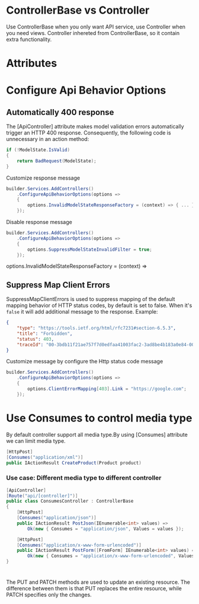 # ControllerBase vs Controller
Use ControllerBase when you only want API service, use Controller when you need views. Controller inhereted from ControllerBase, so it contain extra functionality.

# Attributes


# Configure Api Behavior Options
## Automatically 400 response
The [ApiController] attribute makes model validation errors automatically trigger an HTTP 400 response. Consequently, the following code is unnecessary in an action method:
```csharp
if (!ModelState.IsValid)
{
    return BadRequest(ModelState);
}
```
Customize response message
```csharp
builder.Services.AddControllers()
    .ConfigureApiBehaviorOptions(options =>
    {
        options.InvalidModelStateResponseFactory = (context) => { ... }
    });
```

Disable response message
```csharp
builder.Services.AddControllers()
    .ConfigureApiBehaviorOptions(options =>
    {
        options.SuppressModelStateInvalidFilter = true;
    });
```

options.InvalidModelStateResponseFactory = (context) =>
## Suppress Map Client Errors
SuppressMapClientErrors is used to suppress mapping of the default mapping behavior of HTTP status codes, by default is set to false. When it's `false` it will add additional message to the response. Example:
```json
{
    "type": "https://tools.ietf.org/html/rfc7231#section-6.5.3",
    "title": "Forbidden",
    "status": 403,
    "traceId": "00-3bdb11f21ae757f7d0edfaa41003fac2-3ad8be4b183a0e84-00"
}
```
Customize message by configure the Http status code message 
```csharp
builder.Services.AddControllers()
    .ConfigureApiBehaviorOptions(options =>
    {
        options.ClientErrorMapping[403].Link = "https://google.com";
    });
```
# Use Consumes to control media type
By default controller support all media type.By using [Consumes] attribute we can limit media type.
```csharp
[HttpPost]
[Consumes("application/xml")]
public IActionResult CreateProduct(Product product)
```
### Use case: Different media type to different controller
```csharp
[ApiController]
[Route("api/[controller]")]
public class ConsumesController : ControllerBase
{
    [HttpPost]
    [Consumes("application/json")]
    public IActionResult PostJson(IEnumerable<int> values) =>
        Ok(new { Consumes = "application/json", Values = values });

    [HttpPost]
    [Consumes("application/x-www-form-urlencoded")]
    public IActionResult PostForm([FromForm] IEnumerable<int> values) =>
        Ok(new { Consumes = "application/x-www-form-urlencoded", Values = values });
}
```

# 
The PUT and PATCH methods are used to update an existing resource. The difference between them is that PUT replaces the entire resource, while PATCH specifies only the changes.

